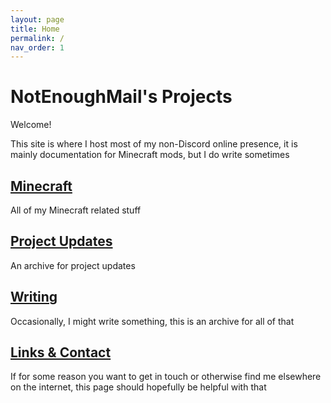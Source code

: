 ```yaml
---
layout: page
title: Home
permalink: /
nav_order: 1
---
```


# NotEnoughMail's Projects

Welcome!

This site is where I host most of my non-Discord online presence, it is mainly documentation for Minecraft mods, but I do write sometimes

## [Minecraft](mc/)

All of my Minecraft related stuff

## [Project Updates](updates/)

An archive for project updates

## [Writing](writing/)

Occasionally, I might write something, this is an archive for all of that

## [Links & Contact](contact/)

If for some reason you want to get in touch or otherwise find me elsewhere on the internet, this page should hopefully be helpful with that

